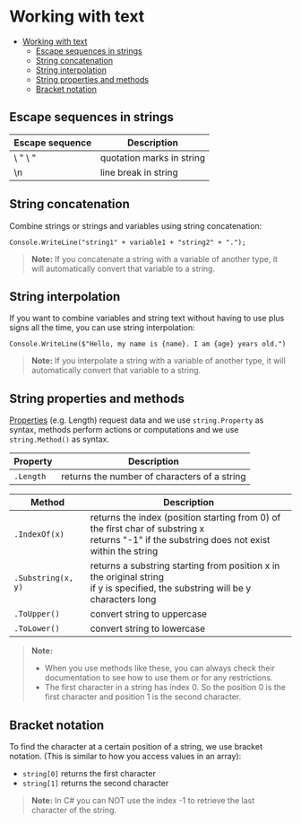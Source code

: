 # Working with text
- [Working with text](#working-with-text)
  - [Escape sequences in strings](#escape-sequences-in-strings)
  - [String concatenation](#string-concatenation)
  - [String interpolation](#string-interpolation)
  - [String properties and methods](#string-properties-and-methods)
  - [Bracket notation](#bracket-notation)

## Escape sequences in strings

|Escape sequence|Description|
|---|---|
|\ " \ "|quotation marks in string|
|\n|line break in string|

## String concatenation

Combine strings or strings and variables using string concatenation:

`Console.WriteLine("string1" + variable1 + "string2" + ".");`

>**Note:** If you concatenate a string with a variable of another type, it will automatically convert that variable to a string.

## String interpolation

If you want to combine variables and string text without having to use plus signs all the time, you can use string interpolation:

`Console.WriteLine($"Hello, my name is {name}. I am {age} years old.")`

>**Note:** If you interpolate a string with a variable of another type, it will automatically convert that variable to a string.

## String properties and methods

[Properties](11_classes.md#properties) (e.g. Length) request data and we use `string.Property` as syntax, methods perform actions or computations and we use `string.Method()` as syntax.

|Property|Description|
|---|---|
|`.Length`|returns the number of characters of a string|

|Method|Description|
|---|---|
|`.IndexOf(x)`|returns the index (position starting from 0) of the first char of substring x <br> returns "-1" if the substring does not exist within the string|
|`.Substring(x, y)`|returns a substring starting from position x in the original string <br> if y is specified, the substring will be y characters long|
|`.ToUpper()`|convert string to uppercase|
|`.ToLower()`|convert string to lowercase|

>**Note:** 
>- When you use methods like these, you can always check their documentation to see how to use them or for any restrictions.
>- The first character in a string has index 0. So the position 0 is the first character and position 1 is the second character.

## Bracket notation

To find the character at a certain position of a string, we use bracket notation. (This is similar to how you access values in an array):

- `string[0]` returns the first character
- `string[1]` returns the second character

>**Note:** In C# you can NOT use the index -1 to retrieve the last character of the string.